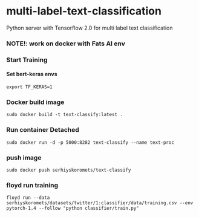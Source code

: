 # multi-label-text-classification
Python server with Tensorflow 2.0 for multi label text classification

### NOTE!: work on docker with Fats AI env

### Start Training
#### Set bert-keras envs
``export TF_KERAS=1``

### Docker build image
``sudo docker build -t text-classify:latest .``

### Run container Detached

``sudo docker run -d -p 5000:8282 text-classify --name text-proc``


### push image
``sudo docker push serhiyskoromets/text-classify``

### floyd run training
``floyd run --data serhiyskoromets/datasets/twitter/1:classifier/data/training.csv --env pytorch-1.4 --follow "python classifier/train.py"``

